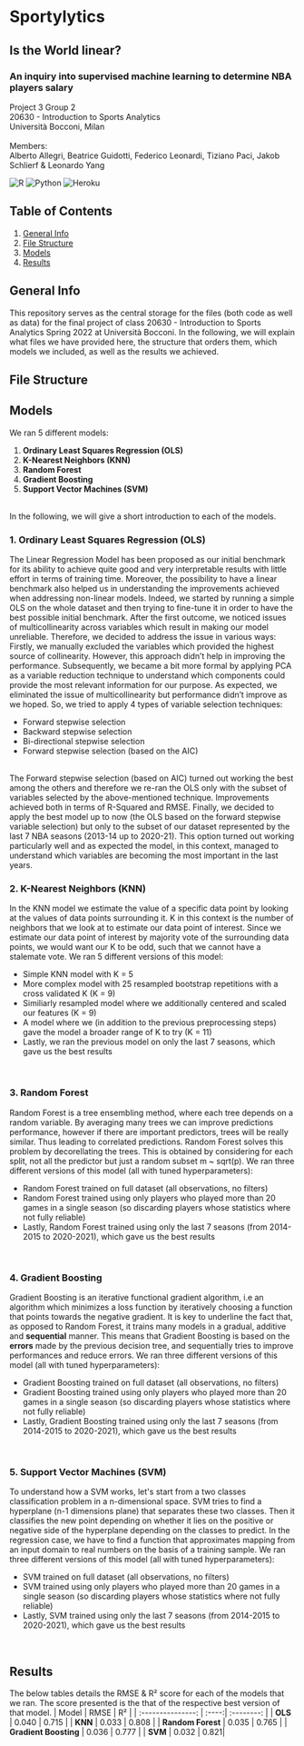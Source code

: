 # Sportylytics
## Is the World linear?

### An inquiry into supervised machine learning to determine NBA players salary
Project 3 Group 2 <br />
20630 - Introduction to Sports Analytics <br />
Università Bocconi, Milan
<br />
<br />
Members:<br />
Alberto Allegri, Beatrice Guidotti, Federico Leonardi, Tiziano Paci, Jakob Schlierf & Leonardo Yang <br />

![R](https://img.shields.io/badge/r-%23276DC3.svg?style=for-the-badge&logo=r&logoColor=white)
![Python](https://img.shields.io/badge/python-3670A0?style=for-the-badge&logo=python&logoColor=ffdd54)
![Heroku](https://img.shields.io/badge/heroku-%23430098.svg?style=for-the-badge&logo=heroku&logoColor=white)

## Table of Contents
1. [General Info](#general-info)
2. [File Structure](#file-structure)
3. [Models](#models)
4. [Results](#results)


## General Info
This repository serves as the central storage for the files (both code as well as data) for the final project of class 20630 - Introduction to Sports Analytics Spring 2022 at Università Bocconi. In the following, we will explain what files we have provided here, the structure that orders them, which models we included, as well as the results we achieved.  
## File Structure

## Models

We ran 5 different models:
1. **Ordinary Least Squares Regression (OLS)**
2. **K-Nearest Neighbors (KNN)**
3. **Random Forest**
4. **Gradient Boosting**
5. **Support Vector Machines (SVM)**
<br />
In the following, we will give a short introduction to each of the models.

### 1. Ordinary Least Squares Regression (OLS)
The Linear Regression Model has been proposed as our initial benchmark for its ability to achieve quite good and very interpretable results with little effort in terms of training time. Moreover, the possibility to have a linear benchmark also helped us in understanding the improvements achieved when addressing non-linear models. Indeed, we started by running a simple OLS on the whole dataset and then trying to fine-tune it in order to have the best possible initial benchmark. After the first outcome, we noticed issues of multicollinearity across variables which result in making our model unreliable. Therefore, we decided to address the issue in various ways:
Firstly, we manually excluded the variables which provided the highest source of collinearity. However, this approach didn’t help in improving the performance.
Subsequently, we became a bit more formal by applying PCA as a variable reduction technique to understand which components could provide the most relevant information for our purpose. As expected, we eliminated the issue of multicollinearity but performance didn’t improve as we hoped.
So, we tried to apply 4 types of variable selection techniques:
*	Forward stepwise selection
*	Backward stepwise selection
*	Bi-directional stepwise selection
*	Forward stepwise selection (based on the AIC)
<br />
The Forward stepwise selection (based on AIC) turned out working the best among the others and therefore we re-ran the OLS only with the subset of variables selected by the above-mentioned technique. Improvements achieved both in terms of R-Squared and RMSE.
Finally, we decided to apply the best model up to now (the OLS based on the forward stepwise variable selection) but only to the subset of our dataset represented by the last 7 NBA seasons (2013-14 up to 2020-21). This option turned out working particularly well and as expected the model, in this context, managed to understand which variables are becoming the most important in the last years.


### 2. K-Nearest Neighbors (KNN)
In the KNN model we estimate the value of a specific data point by looking at the values of data points surrounding it. K in this context is the number of neighbors that we look at to estimate our data point of interest. Since we estimate our data point of interest by majority vote of the surrounding data points, we would want our K to be odd, such that we cannot have a stalemate vote. We ran 5 different versions of this model:
* Simple KNN model with K = 5
* More complex model with 25 resampled bootstrap repetitions with a cross validated K (K = 9)
* Similiarly resampled model where we additionally centered and scaled our features (K = 9)
* A model where we (in addition to the previous preprocessing steps) gave the model a broader range of K to try (K = 11)
* Lastly, we ran the previous model on only the last 7 seasons, which gave us the best results
<br />

### 3. Random Forest
Random Forest is a tree ensembling method, where each tree depends on a random variable. By averaging many trees we can improve predictions performance, however if there are important predictors, trees will be really similar. Thus leading to correlated predictions. Random Forest solves this  problem by decorellating the trees. This is obtained by considering for each split, not all the predictor but just a random subset m ~ sqrt(p).
We ran three different versions of this model (all with tuned hyperparameters):
* Random Forest trained on full dataset (all observations, no filters)
* Random Forest trained using only players who played more than 20 games in a single season (so discarding players whose statistics where not fully reliable)
* Lastly, Random Forest trained using only the last 7 seasons (from 2014-2015 to 2020-2021), which gave us the best results
<br />

### 4. Gradient Boosting
Gradient Boosting is an iterative functional gradient algorithm, i.e an algorithm which minimizes a loss function by iteratively choosing a function that points towards the negative gradient. It is key to underline the fact that, as opposed to Random Forest, it trains many models in a gradual, additive and **sequential** manner. This means that Gradient Boosting is based on the **errors** made by the previous decision tree, and sequentially tries to improve performances and reduce errors. We ran three different versions of this model (all with tuned hyperparameters):
* Gradient Boosting trained on full dataset (all observations, no filters)
* Gradient Boosting trained using only players who played more than 20 games in a single season (so discarding players whose statistics where not fully reliable)
* Lastly, Gradient Boosting trained using only the last 7 seasons (from 2014-2015 to 2020-2021), which gave us the best results
<br />

### 5. Support Vector Machines (SVM)
To understand how a SVM works, let's start from a two classes classification problem in a n-dimensional space. SVM tries to find a hyperplane (n-1 dimensions plane) that separates these two classes. Then it classifies the new point depending on whether it lies on the positive or negative side of the hyperplane depending on the classes to predict. In the regression case, we have to find a function that approximates mapping from an input domain to real numbers on the basis of a training sample. We ran three different versions of this model (all with tuned hyperparameters):
* SVM trained on full dataset (all observations, no filters)
* SVM trained using only players who played more than 20 games in a single season (so discarding players whose statistics where not fully reliable)
* Lastly, SVM trained using only the last 7 seasons (from 2014-2015 to 2020-2021), which gave us the best results
<br />

## Results
The below tables details the RMSE & R&#x00B2; score for each of the models that we ran. The score presented is the that of the respective best version of that model.
| Model             | RMSE  | R&#x00B2;  |
| :---------------: | :----:| :--------: |
| **OLS**           | 0.040 | 0.715 |
| **KNN**           | 0.033 | 0.808 |
| **Random Forest**   | 0.035 | 0.765 |
| **Gradient Boosting** | 0.036 | 0.777 |
| **SVM**           | 0.032 | 0.821|

